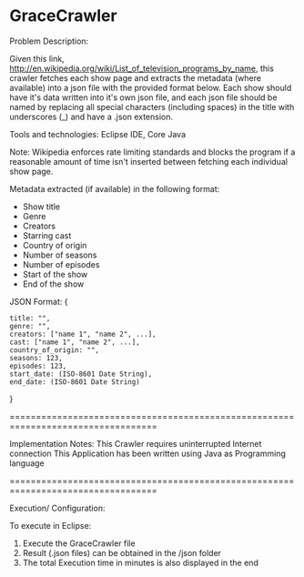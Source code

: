# GraceCrawler

Problem Description:

Given this link, http://en.wikipedia.org/wiki/List_of_television_programs_by_name,
this crawler fetches each show page and extracts the metadata (where available) 
into a json file with the provided format below. Each show should have it's data
written into it's own json file, and each json file should be named by replacing
all special characters (including spaces) in the title with underscores (_) and
have a .json extension.

Tools and technologies: Eclipse IDE, Core Java

Note:
Wikipedia enforces rate limiting standards and blocks the program if a reasonable 
amount of time isn't inserted between fetching each individual show page.

Metadata extracted (if available) in the following format:
 - Show title
 - Genre
 - Creators
 - Starring cast
 - Country of origin
 - Number of seasons
 - Number of episodes
 - Start of the show
 - End of the show

JSON Format:
{

    title: "",
    genre: "",
    creators: ["name 1", "name 2", ...],
    cast: ["name 1", "name 2", ...],
    country_of_origin: "",
    seasons: 123,
    episodes: 123,
    start_date: (ISO-8601 Date String),
    end_date: (ISO-8601 Date String)
}

==================================================================================

Implementation Notes:
This Crawler requires uninterrupted Internet connection
This Application has been written using Java as Programming language

==================================================================================

Execution/ Configuration:

To execute in Eclipse:
1) Execute the GraceCrawler file
2) Result (.json files) can be obtained in the /json folder
3) The total Execution time in minutes is also displayed in the end
